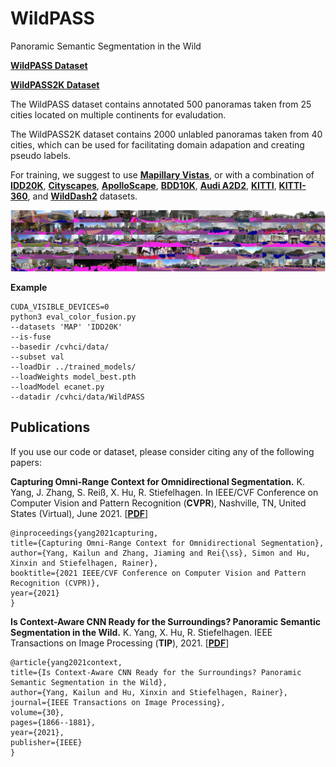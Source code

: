 # WildPASS
Panoramic Semantic Segmentation in the Wild

[**WildPASS Dataset**](https://drive.google.com/file/d/1yHCdhe45IzDcHarYPKCdZCzwWR0PGdAF/view?usp=sharing)

[**WildPASS2K Dataset**](https://drive.google.com/file/d/1c9pQJe9OJcvW24rRg9pSTSgvCRklKuvv/view?usp=sharing)

The WildPASS dataset contains annotated 500 panoramas taken from 25 cities located on multiple continents for evaludation.

The WildPASS2K dataset contains 2000 unlabled panoramas taken from 40 cities, which can be used for facilitating domain adapation and creating pseudo labels.

For training, we suggest to use [**Mapillary Vistas**](https://drive.google.com/file/d/1c9pQJe9OJcvW24rRg9pSTSgvCRklKuvv/view?usp=sharing), or with a combination of [**IDD20K**](https://idd.insaan.iiit.ac.in/), [**Cityscapes**](https://www.cityscapes-dataset.com/), [**ApolloScape**](http://apolloscape.auto/scene.html), [**BDD10K**](https://bdd-data.berkeley.edu/), [**Audi A2D2**](https://www.a2d2.audi/a2d2/en.html), [**KITTI**](http://www.cvlibs.net/datasets/kitti/eval_semantics.php), [**KITTI-360**](http://www.cvlibs.net/datasets/kitti-360/), and [**WildDash2**](https://wilddash.cc/) datasets. 

![Example segmentation](figure_wildpass.jpg?raw=true "Example segmentation")

**Example**
```
CUDA_VISIBLE_DEVICES=0
python3 eval_color_fusion.py
--datasets 'MAP' 'IDD20K'
--is-fuse
--basedir /cvhci/data/
--subset val
--loadDir ../trained_models/
--loadWeights model_best.pth
--loadModel ecanet.py
--datadir /cvhci/data/WildPASS
```

## Publications
If you use our code or dataset, please consider citing any of the following papers:

**Capturing Omni-Range Context for Omnidirectional Segmentation.**
K. Yang, J. Zhang, S. Reiß, X. Hu, R. Stiefelhagen.
In IEEE/CVF Conference on Computer Vision and Pattern Recognition (**CVPR**), Nashville, TN, United States (Virtual), June 2021.
[[**PDF**](https://arxiv.org/pdf/2103.05687.pdf)]

```
@inproceedings{yang2021capturing,
title={Capturing Omni-Range Context for Omnidirectional Segmentation},
author={Yang, Kailun and Zhang, Jiaming and Rei{\ss}, Simon and Hu, Xinxin and Stiefelhagen, Rainer},
booktitle={2021 IEEE/CVF Conference on Computer Vision and Pattern Recognition (CVPR)},
year={2021}
}
```

**Is Context-Aware CNN Ready for the Surroundings? Panoramic Semantic Segmentation in the Wild.**
K. Yang, X. Hu, R. Stiefelhagen.
IEEE Transactions on Image Processing (**TIP**), 2021.
[[**PDF**](http://www.yangkailun.com/publications/tip2021_kailun.pdf)]

```
@article{yang2021context,
title={Is Context-Aware CNN Ready for the Surroundings? Panoramic Semantic Segmentation in the Wild},
author={Yang, Kailun and Hu, Xinxin and Stiefelhagen, Rainer},
journal={IEEE Transactions on Image Processing},
volume={30},
pages={1866--1881},
year={2021},
publisher={IEEE}
}
```
